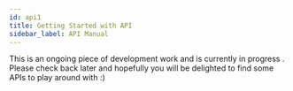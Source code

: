 ```yaml
---
id: api1
title: Getting Started with API
sidebar_label: API Manual
---
```

This is an ongoing piece of development work and is currently in progress . Please check back later and hopefully you will be delighted to find some APIs to play around with :)
